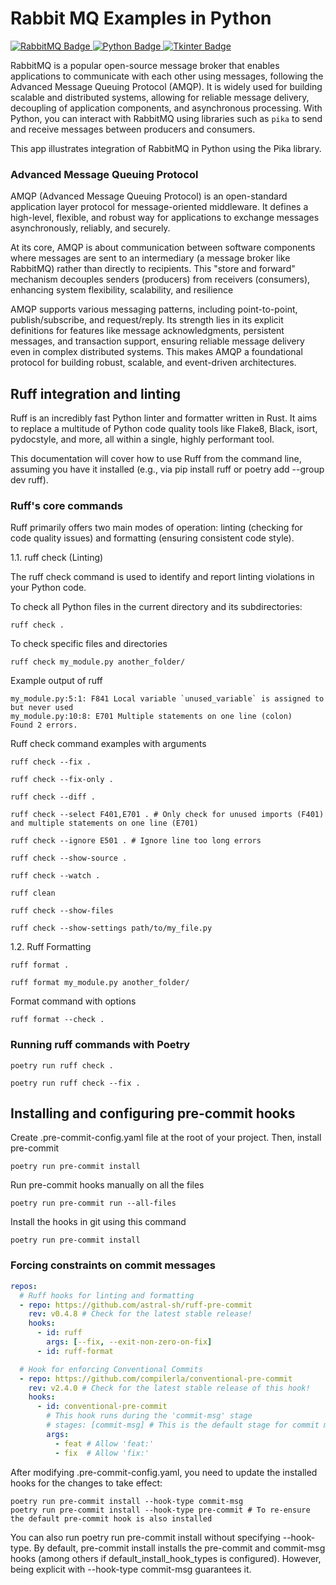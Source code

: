 # Rabbit MQ Examples in Python

<p align="left">
    <a href="https://www.rabbitmq.com/">
        <img src="https://img.shields.io/badge/RabbitMQ-FF6600?logo=rabbitmq&logoColor=white&style=flat" alt="RabbitMQ Badge"/>
    </a>
    <a href="https://www.python.org/">
        <img src="https://img.shields.io/badge/Python-3776AB?logo=python&logoColor=white&style=flat" alt="Python Badge"/>
    </a>
    <a href="https://wiki.python.org/moin/TkInter">
        <img src="https://img.shields.io/badge/Tkinter-FFB000?logo=python&logoColor=white&style=flat" alt="Tkinter Badge"/>
    </a>
</p>

RabbitMQ is a popular open-source message broker that enables applications to communicate with each other using messages, following the Advanced Message Queuing Protocol (AMQP). It is widely used for building scalable and distributed systems, allowing for reliable message delivery, decoupling of application components, and asynchronous processing. With Python, you can interact with RabbitMQ using libraries such as `pika` to send and receive messages between producers and consumers.

This app illustrates integration of RabbitMQ in Python using the Pika library. 

### Advanced Message Queuing Protocol

AMQP (Advanced Message Queuing Protocol) is an open-standard application layer protocol for message-oriented middleware. It defines a high-level, flexible, and robust way for applications to exchange messages asynchronously, reliably, and securely.

At its core, AMQP is about communication between software components where messages are sent to an intermediary (a message broker like RabbitMQ) rather than directly to recipients. This "store and forward" mechanism decouples senders (producers) from receivers (consumers), enhancing system flexibility, scalability, and resilience

AMQP supports various messaging patterns, including point-to-point, publish/subscribe, and request/reply. Its strength lies in its explicit definitions for features like message acknowledgments, persistent messages, and transaction support, ensuring reliable message delivery even in complex distributed systems. This makes AMQP a foundational protocol for building robust, scalable, and event-driven architectures.

## Ruff integration and linting

Ruff is an incredibly fast Python linter and formatter written in Rust. It aims to replace a multitude of Python code quality tools like Flake8, Black, isort, pydocstyle, and more, all within a single, highly performant tool.

This documentation will cover how to use Ruff from the command line, assuming you have it installed (e.g., via pip install ruff or poetry add --group dev ruff).

### Ruff's core commands 

Ruff primarily offers two main modes of operation: linting (checking for code quality issues) and formatting (ensuring consistent code style).

1.1. ruff check (Linting)

The ruff check command is used to identify and report linting violations in your Python code.

To check all Python files in the current directory and its subdirectories:

```
ruff check .
```

To check specific files and directories

```
ruff check my_module.py another_folder/
```

Example output of ruff 

```
my_module.py:5:1: F841 Local variable `unused_variable` is assigned to but never used
my_module.py:10:8: E701 Multiple statements on one line (colon)
Found 2 errors.
```

Ruff check command examples with arguments

```
ruff check --fix .

ruff check --fix-only .

ruff check --diff .

ruff check --select F401,E701 . # Only check for unused imports (F401) and multiple statements on one line (E701)

ruff check --ignore E501 . # Ignore line too long errors

ruff check --show-source .

ruff check --watch .

ruff clean

ruff check --show-files

ruff check --show-settings path/to/my_file.py
```

1.2. Ruff Formatting

```
ruff format .

ruff format my_module.py another_folder/

```

Format command with options

```
ruff format --check .
```

### Running ruff commands with Poetry 

```
poetry run ruff check .

poetry run ruff check --fix .
```

## Installing and configuring pre-commit hooks 

Create .pre-commit-config.yaml file at the root of your project. Then, install pre-commit

```
poetry run pre-commit install
```

Run pre-commit hooks manually on all the files 

```
poetry run pre-commit run --all-files
```

Install the hooks in git using this command

```
poetry run pre-commit install
```

### Forcing constraints on commit messages

```YAML
repos:
  # Ruff hooks for linting and formatting
  - repo: https://github.com/astral-sh/ruff-pre-commit
    rev: v0.4.8 # Check for the latest stable release!
    hooks:
      - id: ruff
        args: [--fix, --exit-non-zero-on-fix]
      - id: ruff-format

  # Hook for enforcing Conventional Commits
  - repo: https://github.com/compilerla/conventional-pre-commit
    rev: v2.4.0 # Check for the latest stable release of this hook!
    hooks:
      - id: conventional-pre-commit
        # This hook runs during the 'commit-msg' stage
        # stages: [commit-msg] # This is the default stage for commit message hooks
        args:
          - feat # Allow 'feat:'
          - fix  # Allow 'fix:'
```

After modifying .pre-commit-config.yaml, you need to update the installed hooks for the changes to take effect:

```
poetry run pre-commit install --hook-type commit-msg
poetry run pre-commit install --hook-type pre-commit # To re-ensure the default pre-commit hook is also installed
```

You can also run poetry run pre-commit install without specifying --hook-type. By default, pre-commit install installs the pre-commit and commit-msg hooks (among others if default_install_hook_types is configured). However, being explicit with --hook-type commit-msg guarantees it.
